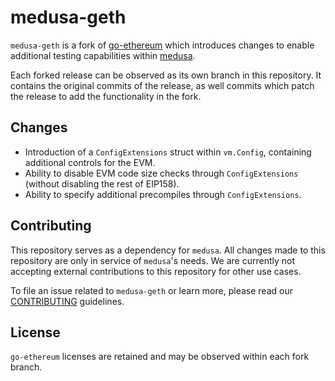 # medusa-geth

`medusa-geth` is a fork of [go-ethereum](https://github.com/ethereum/go-ethereum) which introduces changes to enable additional testing capabilities within [medusa](https://github.com/trailofbits/medusa).

Each forked release can be observed as its own branch in this repository. It contains the original commits of the release, as well commits which patch the release to add the functionality in the fork.


## Changes

- Introduction of a `ConfigExtensions` struct within `vm.Config`, containing additional controls for the EVM.
- Ability to disable EVM code size checks through `ConfigExtensions` (without disabling the rest of EIP158).
- Ability to specify additional precompiles through  `ConfigExtensions`.

## Contributing

This repository serves as a dependency for `medusa`. All changes made to this repository are only in service of `medusa`'s needs. We are currently not accepting external contributions to this repository for other use cases. 

To file an issue related to `medusa-geth` or learn more, please read our [CONTRIBUTING](./CONTRIBUTING.md) guidelines.

## License

`go-ethereum` licenses are retained and may be observed within each fork branch.
